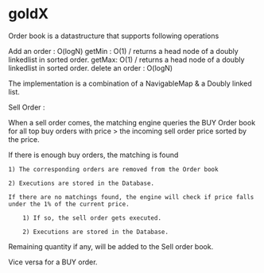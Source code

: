 # goldX

Order book is a datastructure that supports following operations

Add an order : O(logN)
getMin : O(1) / returns a head node of a doubly linkedlist in sorted order.
getMax: O(1) / returns a head node of a doubly linkedlist in sorted order.
delete an order : O(logN)

The implementation is a combination of a NavigableMap & a Doubly linked list.

Sell Order :

When a sell order comes, the matching engine queries the BUY Order book for all top buy orders with price > the incoming sell order price sorted by the price. 


If there is enough buy orders, the matching is found 

    1) The corresponding orders are removed from the Order book
    
    2) Executions are stored in the Database.
    
    If there are no matchings found, the engine will check if price falls under the 1% of the current price.
    
        1) If so, the sell order gets executed.
        
        2) Executions are stored in the Database.
        
Remaining quantity if any, will be added to the Sell order book.

Vice versa for a BUY order.
